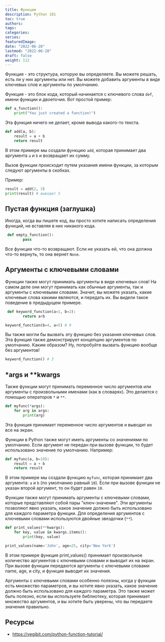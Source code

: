 ```yaml
---
title: Функции
description: Python 101
toc: true
authors:
tags:
categories:
series:
featuredImage:
date: "2022-06-28"
lastmod: "2022-06-28"
draft: false
weight: 112
---
```


Функция - это структура, которую вы определяете. Вы можете решать, есть ли у них аргументы или нет. Вы можете добавить аргументы в виде ключевых слов и аргументы по умолчанию. 

Функция - это блок кода, который начинается с ключевого слова `def`, имени функции и двоеточия. Вот простой пример:

```python
def a_function():
    print("You just created a function!")
```

Эта функция ничего не делает, кроме вывода какого-то текста.

```python
def add(a, b):
    result = a + b
    return result
```

В этом примере мы создали функцию `add`, которая принимает два аргумента `a` и `b` и возвращает их сумму.

Вызов функции происходит путем указания имени функции, за которым следуют аргументы в скобках. 

Пример:

```python
result = add(2, 3)
print(result) # выводит 5
```

## Пустая функция (заглушка)

Иногда, когда вы пишете код, вы просто хотите написать определения функций, не вставляя в них никакого кода.

```python
 def empty_function():
        pass
```

Все функции что-то возвращают. Если не указать ей, что она должна что-то вернуть, то она вернет `None`.


## Аргументы с ключевыми словами

Функции также могут принимать аргументы в виде ключевых слов! На самом деле они могут принимать как обычные аргументы, так и аргументы с ключевыми словами. Значит, вы можете указать, какие ключевые слова какими являются, и передать их. Вы видели такое поведение в предыдущем примере.

```python
 def keyword_function(a=1, b=2):
        return a+b

keyword_function(b=4, a=5) # 9
```

Вы также могли бы вызвать эту функцию без указания ключевых слов. Эта функция также демонстрирует концепцию аргументов по умолчанию. Каким образом? Ну, попробуйте вызвать функцию вообще без аргументов!

```python
keyword_function() # 3
```

## *args и **kwargs

Также функции могут принимать переменное число аргументов или аргументы с произвольными именами (как в словарях). Это делается с помощью операторов `*` и `**`.


```python
def myfunc(*args):
    for arg in args:
        print(arg)
```

Эта функция принимает переменное число аргументов и выводит их все на экран.

Функции в Python также могут иметь аргументы со значениями по умолчанию. Если аргумент не передан при вызове функции, то будет использовано значение по умолчанию. Например:

```python
def myfunc(a, b=10):
    result = a + b
    return result
```

В этом примере мы создали функцию `myfunc`, которая принимает два аргумента: `a` и `b` (по умолчанию равный `10`). Если при вызове функции не указан второй аргумент, то он будет равен `10`.


Функции также могут принимать аргументы с ключевыми словами, которые представляют собой пары "ключ-значение". Эти аргументы позволяют явно указать, какое значение должно быть использовано для каждого параметра функции. Для определения аргументов с ключевыми словами используются двойные звездочки (`**`).

```python
def print_values(**kwargs):
    for key, value in kwargs.items():
        print(key, value)

print_values(name='John', age=25, city='New York')
```

В этом примере функция print_values() принимает произвольное количество аргументов с ключевыми словами и выводит их на экран. При вызове функции передаются аргументы с ключевыми словами name, age, и city, и функция выводит их значения.

Аргументы с ключевыми словами особенно полезны, когда у функции есть множество параметров, и вы хотите явно указать, какое значение должно быть использовано для каждого параметра. Это также может быть полезно, если вы используете библиотеку, которая принимает множество аргументов, и вы хотите быть уверены, что вы передаете значения правильно.

## Ресурсы

- https://vegibit.com/python-function-tutorial/